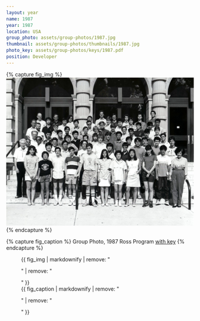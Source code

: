 ```yaml
---
layout: year
name: 1987
year: 1987
location: USA
group_photo: assets/group-photos/1987.jpg
thumbnail: assets/group-photos/thumbnails/1987.jpg
photo_key: assets/group-photos/keys/1987.pdf
position: Developer
---
```

{% capture fig_img %}
[![1987](/assets/group-photos/1987.jpg)](/assets/group-photos/keys/1987.pdf)
{% endcapture %}

{% capture fig_caption %}
Group Photo, 1987 Ross Program [with key](/assets/group-photos/keys/1987.pdf)
{% endcapture %}

<figure>
  {{ fig_img | markdownify | remove: "<p>" | remove: "</p>" }}
  <figcaption>{{ fig_caption | markdownify | remove: "<p>" | remove: "</p>" }}</figcaption>
</figure>
